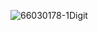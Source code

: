 
![66030178-1Digit](https://github.com/user-attachments/assets/d96e5c2d-56e9-4525-8322-d47455d21a1d)
